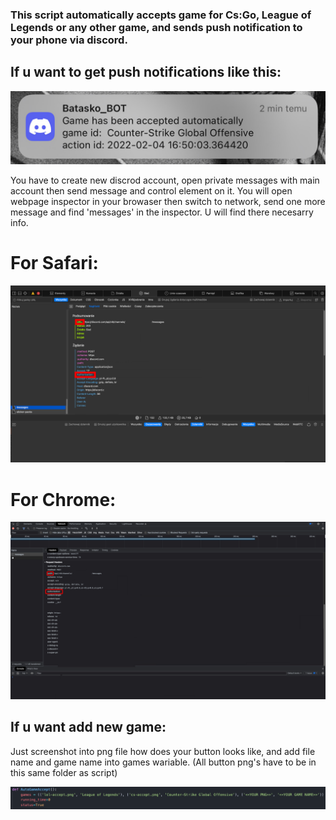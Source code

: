 ### This script automatically accepts game for Cs:Go, League of Legends or any other game, and sends push notification to your phone via discord.

## If u want to get push notifications like this:

![Push Notification](https://github.com/qbagol/Auto_Game_Accept/blob/main/images/Notification_Push.jpg?raw=true)

You have to create new discrod account, open private messages with main account then send message and control element on it.
You will open webpage inspector in your browaser then switch to network, send one more message and find 'messages' in the inspector. U will find there necesarry info.

# For Safari:
![Chanel and Authorization ID](https://github.com/qbagol/Auto_Game_Accept/blob/main/images/tutorial1.jpeg?raw=true)

# For Chrome:
![Chanel and Authorization ID](https://github.com/qbagol/Auto_Game_Accept/blob/main/images/tutorial2.jpeg?raw=true)

## If u want add new game:

Just screenshot into png file how does your button looks like, and add file name and game name into games wariable. (All button png's have to be in this same folder as script)

![Add new game](https://github.com/qbagol/Auto_Game_Accept/blob/main/images/tutorial3.png?raw=true)
